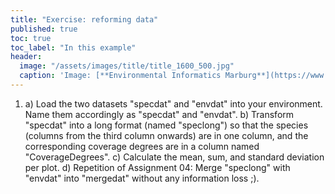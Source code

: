 ```yaml
---
title: "Exercise: reforming data"
published: true
toc: true
toc_label: "In this example"
header:
  image: "/assets/images/title/title_1600_500.jpg"
  caption: 'Image: [**Environmental Informatics Marburg**](https://www.uni-marburg.de/en/fb19/disciplines/physisch/environmentalinformatics)'
---
```



1. a) Load the two datasets "specdat" and "envdat" into your environment. Name them accordingly as "specdat" and "envdat".
   b) Transform "specdat" into a long format (named "speclong") so that the species (columns from the third column onwards) are in one column, and the corresponding coverage degrees are in a column named "CoverageDegrees".
   c) Calculate the mean, sum, and standard deviation per plot.
   d) Repetition of Assignment 04: Merge "speclong" with "envdat" into "mergedat" without any information loss ;).